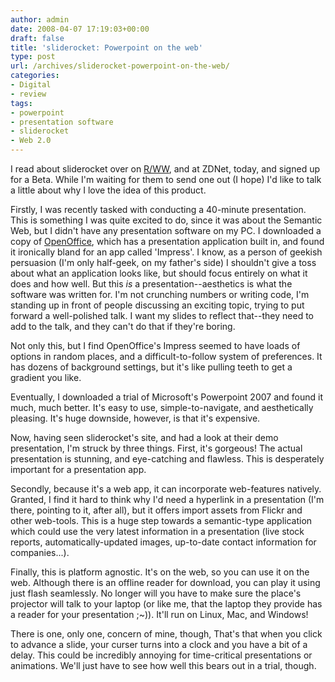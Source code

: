 ```yaml
---
author: admin
date: 2008-04-07 17:19:03+00:00
draft: false
title: 'sliderocket: Powerpoint on the web'
type: post
url: /archives/sliderocket-powerpoint-on-the-web/
categories:
- Digital
- review
tags:
- powerpoint
- presentation software
- sliderocket
- Web 2.0
---
```


I read about sliderocket over on [R/WW](http://zachbeauvais.com/wp-content/uploads/2008/04/look_out_powerpoint_sliderocke.php), and at ZDNet, today, and signed up for a Beta. While I'm waiting for them to send one out (I hope) I'd like to talk a little about why I love the idea of this product.

Firstly, I was recently tasked with conducting a 40-minute presentation. This is something I was quite excited to do, since it was about the Semantic Web, but I didn't have any presentation software on my PC. I downloaded a copy of [OpenOffice](http://zachbeauvais.com/wp-content/uploads/2008/04/www.openoffice.org), which has a presentation application built in, and found it ironically bland for an app called 'Impress'. I know, as a person of geekish persuasion (I'm only half-geek, on my father's side) I shouldn't give a toss about what an application looks like, but should focus entirely on what it does and how well. But this _is_ a presentation--aesthetics is what the software was written for. I'm not crunching numbers or writing code, I'm standing up in front of people discussing an exciting topic, trying to put forward a well-polished talk. I want my slides to reflect that--they need to add to the talk, and they can't do that if they're boring.

Not only this, but I find OpenOffice's Impress seemed to have loads of options in random places, and a difficult-to-follow system of preferences. It has dozens of background settings, but it's like pulling teeth to get a gradient you like.

Eventually, I downloaded a trial of Microsoft's Powerpoint 2007 and found it much, much better. It's easy to use, simple-to-navigate, and aesthetically pleasing. It's huge downside, however, is that it's expensive.

Now, having seen sliderocket's site, and had a look at their demo presentation, I'm struck by three things. First, it's gorgeous! The actual presentation is stunning, and eye-catching and flawless. This is desperately important for a presentation app.

Secondly, because it's a web app, it can incorporate web-features natively. Granted, I find it hard to think why I'd need a hyperlink in a presentation (I'm there, pointing to it, after all), but it offers import assets from Flickr and other web-tools. This is a huge step towards a semantic-type application which could use the very latest information in a presentation (live stock reports, automatically-updated images, up-to-date contact information for companies...).

Finally, this is platform agnostic. It's on the web, so you can use it on the web. Although there is an offline reader for download, you can play it using just flash seamlessly. No longer will you have to make sure the place's projector will talk to your laptop (or like me, that the laptop they provide has a reader for your presentation ;~)). It'll run on Linux, Mac, and Windows!

There is one, only one, concern of mine, though, That's that when you click to advance a slide, your curser turns into a clock and you have a bit of a delay. This could be incredibly annoying for time-critical presentations or animations. We'll just have to see how well this bears out in a trial, though.
